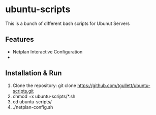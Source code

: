 # ubuntu-scripts

This is a bunch of different bash scripts for Ubunut Servers

## Features

- Netplan Interactive Configuration
- 


## Installation & Run

1. Clone the repository:
git clone https://github.com/tgullett/ubuntu-scripts.git
2. chmod +x ubuntu-scripts/*.sh
3. cd ubuntu-scripts/
4. ./netplan-config.sh
